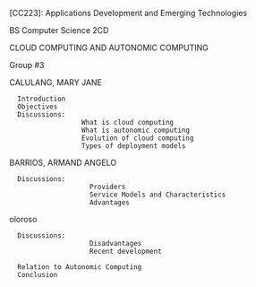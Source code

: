 [CC223]: Applications Development and Emerging Technologies

BS Computer Science 2CD 

CLOUD COMPUTING AND AUTONOMIC COMPUTING

Group #3

CALULANG, MARY JANE 

      Introduction
      Objectives
      Discussions:
	                  What is cloud computing
	                  What is autonomic computing
	                  Evolution of cloud computing
	                  Types of deployment models
	
BARRIOS, ARMAND ANGELO

      Discussions:
                        Providers
                        Service Models and Characteristics
                        Advantages

oloroso

      Discussions: 
                        Disadvantages
                        Recent development

      Relation to Autonomic Computing 
      Conclusion